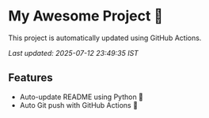 # My Awesome Project 🚀

This project is automatically updated using GitHub Actions.

_Last updated: 2025-07-12 23:49:35 IST_

## Features
- Auto-update README using Python 🐍
- Auto Git push with GitHub Actions 🤖
